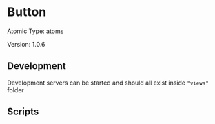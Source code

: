 # Button

Atomic Type: atoms

Version: 1.0.6

## Development

Development servers can be started and should all exist inside `"views"` folder

## Scripts
